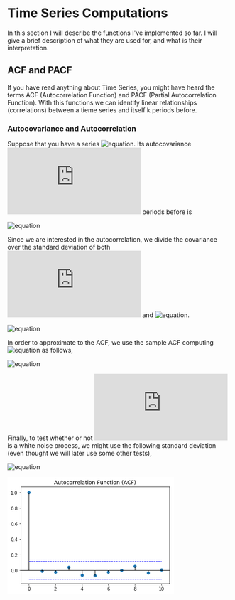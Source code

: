# Time Series Computations

In this section I will describe the functions I've implemented so far. I will give a brief description of what they are used for, and what is their interpretation. 

## ACF and PACF

If you have read anything about Time Series, you might have heard the terms ACF (Autocorrelation Function) and PACF (Partial Autocorrelation Function). With this functions we can identify linear relationships (correlations) between a tieme series and itself k periods before. 

### Autocovariance and Autocorrelation 
Suppose that you have a series ![equation](https://latex.codecogs.com/gif.latex?y_t&space;\sim&space;(0,&space;\sigma^2_y)). Its autocovariance  ![equation](https://latex.codecogs.com/gif.latex?k) periods before is 

![equation](https://latex.codecogs.com/gif.latex?\gamma_k&space;=&space;\operatorname{cov}(y_t,&space;y_{t-1})&space;=&space;\mathbb{E}&space;\big[y_t&space;y_{t-1}\big])

Since we are interested in the autocorrelation, we divide the covariance over the standard deviation of both ![equation](https://latex.codecogs.com/gif.latex?y_t) and ![equation](https://latex.codecogs.com/gif.latex?y_{t-k}). 

![equation](https://latex.codecogs.com/gif.latex?\rho_k&space;=&space;\frac{\operatorname{cov}(y_t,&space;y_{t-1})}{\sqrt{\mathbb{V}(y_t)}&space;\sqrt{\mathbb{V}(y_{t-1})}}&space;=&space;\frac{\gamma_k}{\gamma_0})

In order to approximate to the ACF, we use the sample ACF computing ![equation](https://latex.codecogs.com/gif.latex?\gamma_k) as follows, 

![equation](https://latex.codecogs.com/gif.latex?\gamma_k&space;=&space;\frac{1}{T}&space;\sum_{t=1}^{T-k}&space;(y_t&space;-&space;\bar{Y})(y_{t-k}&space;-&space;\bar{Y}))

Finally, to test whether or not ![equation](https://latex.codecogs.com/gif.latex?y_t) is a white noise process, we might use the following standard deviation (even thought we will later use some other tests), 

![equation](https://latex.codecogs.com/gif.latex?S_{\hat{\rho_k}}&space;=&space;\sqrt{\frac{1}{T}})

![ACF of White Noise Process](https://github.com/juancop/ts_models/blob/develop/tests/images/acf_wn.png)
